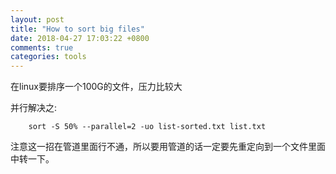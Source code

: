 ```yaml
---
layout: post
title: "How to sort big files"
date: 2018-04-27 17:03:22 +0800
comments: true
categories: tools
---
```


在linux要排序一个100G的文件，压力比较大

并行解决之:


```
    sort -S 50% --parallel=2 -uo list-sorted.txt list.txt

```

注意这一招在管道里面行不通，所以要用管道的话一定要先重定向到一个文件里面中转一下。
